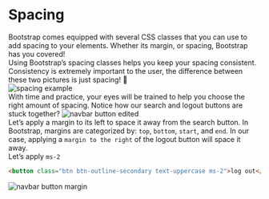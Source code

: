 # Spacing
Bootstrap comes equipped with several CSS classes that you can use to add spacing to your elements. Whether its margin, or spacing, Bootstrap has you covered!
<br/>
Using Bootstrap’s spacing classes helps you keep your spacing consistent. Consistency is extremely important to the user, the difference between these two pictures is just spacing! 🤯
<br/>
![spacing example](https://user-images.githubusercontent.com/18662979/155178824-32eb7ac9-42d7-4790-9be7-7c7df180e0be.JPG)
<br/>
With time and practice, your eyes will be trained to help you choose the right amount of spacing.
Notice how our search and logout buttons are stuck together?
![navbar button edited](https://user-images.githubusercontent.com/18662979/155175838-a7d75afc-1a8c-4384-99af-9bd8c5a6b53b.png)
<br/>
Let’s apply a margin to its left to space it away from the search button.
In Bootstrap, margins are categorized by: `top`, `bottom`, `start`, and `end`. In our case, applying a `margin to the right` of the logout button will space it away.
<br/>
Let’s apply `ms-2`
```html
<button class="btn btn-outline-secondary text-uppercase ms-2">log out</button>
```
![navbar button margin](https://user-images.githubusercontent.com/18662979/155180164-a4d2d1fd-eabf-4723-be24-b5872a6789d1.png)

